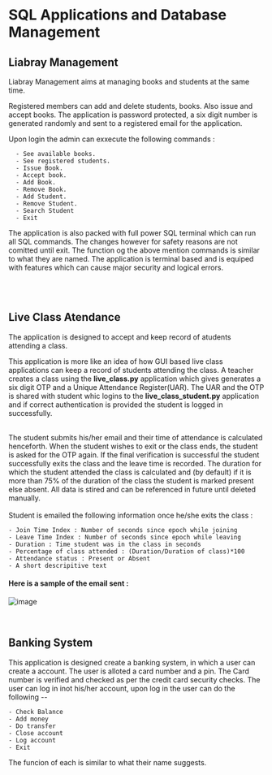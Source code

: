<html>
<body>
<h1>SQL Applications and Database Management</h1>
  <h2>Liabray Management</h2>
  <p>Liabray Management aims at managing books and students at the same time.</p>
  <p>Registered members can add and delete students, books. Also issue and accept books. The application is password protected, a six digit number is generated randomly and sent to a registered email for the application.</p>
  <p>Upon login the admin can exxecute the following commands : </p>
</body>
</html>

```
  - See available books.
  - See registered students.
  - Issue Book.
  - Accept book.
  - Add Book.
  - Remove Book.
  - Add Student.
  - Remove Student.
  - Search Student
  - Exit
```

<html>
<body>
  <p>The application is also packed with full power SQL terminal which can run all SQL commands. The changes however for safety reasons are not comitted until exit. The function og the above mention commands is similar to what they are named. The application is terminal based and is equiped with features which can cause major security and logical errors.</p>
</body>
</html>

<html>
<body>
  <br><br>
  <h2>Live Class Atendance</h2>
  <p>The application is designed to accept and keep record of atudents attending a class.</p>
  <p>This application is more like an idea of how GUI based live class applications can keep a record of students attending the class. A teacher creates a class using the <b>live_class.py</b> application which gives generates a six digit OTP and a Unique Attendance Register(UAR). The UAR and the OTP is shared with student whic logins to the <b>live_class_student.py</b> application and if correct authentication is provided the student is logged in successfully. <br><br>
    
The student submits his/her email and their time of attendance is calculated henceforth. When the student wishes to exit or the class ends, the student is asked for the OTP again. If the final verification is successful the student successfully exits the class and the leave time is recorded. The duration for which the student attended the class is calculated and (by default) if it is more than 75% of the duration of the class the student is marked present else absent. All data is stired and can be referenced in future until deleted manually.<br><br>
Student is emailed the following information once he/she exits the class :
</p>
</body>
</html>

```
- Join Time Index : Number of seconds since epoch while joining
- Leave Time Index : Number of seconds since epoch while leaving
- Duration : Time student was in the class in seconds
- Percentage of class attended : (Duration/Duration of class)*100
- Attendance status : Present or Absent
- A short descripitive text
```


#### Here is a sample of the email sent : 
![image](https://user-images.githubusercontent.com/66439372/126080489-bd63c3aa-1707-4082-932b-9f8d10156b79.png)



<html>
  <body><br>
    <h2>Banking System</h2>
    <p>This application is designed create a banking system, in which a user can create a account. The user is alloted a card number and a pin. The Card number is verified and checked as per the credit card security checks. The user can log in inot his/her account, upon log in the user can do the following -- </p>
  </body>
</html>

```
- Check Balance
- Add money
- Do transfer
- Close account
- Log account
- Exit
```


<html>
  <body>
    <p>The funcion of each is similar to what their name suggests.</p>
  </body>
</html>
